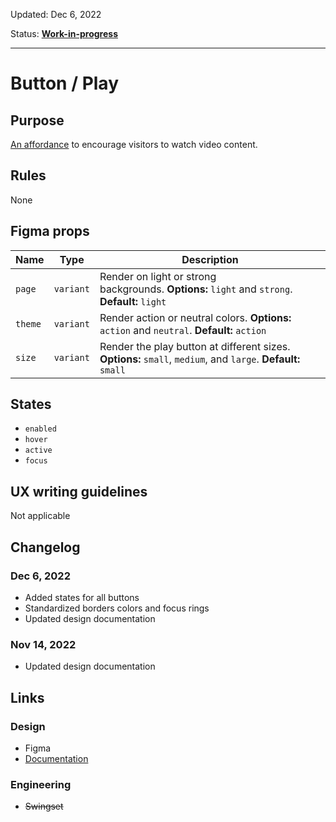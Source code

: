 Updated: Dec 6, 2022

Status: **[Work-in-progress](https://hashicorp-wpl-documentation.vercel.app/guides/can-i-use#work-in-progress)**

---

# Button / Play

## Purpose

[An affordance](https://www.interaction-design.org/literature/topics/affordances) to encourage visitors to watch video content.

## Rules

None

## Figma props

| Name    | Type      | Description                                                                                                  |
| ------- | --------- | ------------------------------------------------------------------------------------------------------------ |
| `page`  | `variant` | Render on light or strong backgrounds. **Options:** `light` and `strong`. **Default:** `light`               |
| `theme` | `variant` | Render action or neutral colors. **Options:** `action` and `neutral`. **Default:** `action`                  |
| `size`  | `variant` | Render the play button at different sizes. **Options:** `small`, `medium`, and `large`. **Default:** `small` |

## States

- `enabled`
- `hover`
- `active`
- `focus`

## UX writing guidelines

Not applicable

## Changelog

### Dec 6, 2022

- Added states for all buttons
- Standardized borders colors and focus rings
- Updated design documentation

### Nov 14, 2022

- Updated design documentation

## Links

### Design

- Figma
- [Documentation](https://hashicorp-wpl-documentation.vercel.app/components/button/play)

### Engineering

- ~~Swingset~~
